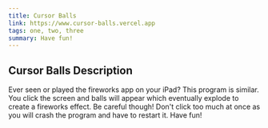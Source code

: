 ```yaml
---
title: Cursor Balls
link: https://www.cursor-balls.vercel.app
tags: one, two, three
summary: Have fun!
---
```


## Cursor Balls Description

Ever seen or played the fireworks app on your iPad? This program is similar. You click the screen and balls will appear which eventually explode to create a fireworks effect. Be careful though! Don't click too much at once as you will crash the program and have to restart it. Have fun!
